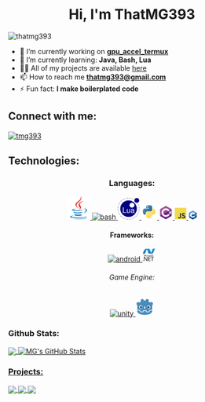 <h1 align="center">Hi, I'm ThatMG393</h1>
<p align="left">
  <img src="https://komarev.com/ghpvc/?username=thatmg393&label=Visits%20&color=0c6196&style=flat-square" alt="thatmg393" /> 
</p>

- 🔭 I’m currently working on **[gpu_accel_termux](https://github.com/ThatMG393/gpu_accel_termux)**
- 🌱 I’m currently learning: **Java, Bash, Lua**
- 👨‍💻 All of my projects are available [here](https://github.com/ThatMG393?tab=repositories)
- 📫 How to reach me **thatmg393@gmail.com**
- ⚡ Fun fact: **I make boilerplated code**

## Connect with me:
<p align="left">
   <a href="https://twitter.com/tmg393" target="blank">
      <img align="center" src="https://raw.githubusercontent.com/rahuldkjain/github-profile-readme-generator/master/src/images/icons/Social/twitter.svg" alt="tmg393" height="30" width="40" />
   </a>
</p>

## Technologies:
<h3 align="center">Languages:</h3>
<p align="center">
   <a href="https://www.java.com" target="_blank" rel="noreferrer">
    <img src="https://raw.githubusercontent.com/devicons/devicon/master/icons/java/java-original.svg" alt="java" width="48" height="48"/>
  </a>
  <a href="https://www.gnu.org/software/bash/" target="_blank" rel="noreferrer">
    <img src="https://d33wubrfki0l68.cloudfront.net/7c8561d6a2795e512d1f3165ed7edd9405419968/ad392/img/symbol/svg/full_colored_light.svg" alt="bash" width="45" height="45"/>
  </a>
   <a href="https://lua.org" target="_blank" rel="noreferrer">
    <img src="https://raw.githubusercontent.com/devicons/devicon/master/icons/lua/lua-plain-wordmark.svg" alt="bash" width="44" height="44"/>
  </a>
   <a href="https://www.python.org" target="_blank" rel="noreferrer">
    <img src="https://raw.githubusercontent.com/devicons/devicon/master/icons/python/python-original.svg" alt="python" width="32" height="32"/>
  </a>
  <a href="https://www.w3schools.com/cs/" target="_blank" rel="noreferrer">
    <img src="https://raw.githubusercontent.com/devicons/devicon/master/icons/csharp/csharp-original.svg" alt="csharp" width="28" height="28"/>
  </a>
  <a href="https://developer.mozilla.org/en-US/docs/Web/JavaScript" target="_blank" rel="noreferrer">
    <img src="https://raw.githubusercontent.com/devicons/devicon/master/icons/javascript/javascript-original.svg" alt="javascript" width="24" height="24"/>
  </a>
  <a href="https://www.w3schools.com/cpp/" target="_blank" rel="noreferrer">
    <img src="https://raw.githubusercontent.com/devicons/devicon/master/icons/cplusplus/cplusplus-original.svg" alt="cplusplus" width="18" height="18"/>
  </a>
</p>
<h4 align="center">Frameworks:</h4>
<p align="center">
  <a href="https://developer.android.com" target="_blank" rel="noreferrer">
    <img src="https://source.android.com/static/docs/setup/images/Android_symbol_green_RGB.svg" alt="android" width="46" height="46"/>
  </a> 
  <a href="https://dotnet.microsoft.com/" target="_blank" rel="noreferrer">
    <img src="https://raw.githubusercontent.com/devicons/devicon/master/icons/dot-net/dot-net-original-wordmark.svg" alt="dotnet" width="28" height="28"/>
  </a>
</p>
<h6 align="center">Game Engine:</h4>
<p align="center">
  <a href="https://unity.com/" target="_blank" rel="noreferrer">
    <img src="https://www.vectorlogo.zone/logos/unity3d/unity3d-icon.svg" alt="unity" width="48" height="48"/>
  </a>
  <a href="https://godotengine.org/" target="_blank" rel="noreferrer">
    <img src="https://raw.githubusercontent.com/devicons/devicon/master/icons/godot/godot-original.svg" alt="godot" width="38" height="38"/>
  </a>
</p>


### Github Stats:
<a href="https://github.com/ThatMG393">
  <img align="center" src="https://github-readme-stats.vercel.app/api/top-langs/?username=ThatMG393&hide=html&title_color=ffffff&text_color=c9cacc&icon_color=4078c0&bg_color=1d1f21&langs_count=3" />
</a>
<a href="https://github.com/ThatMG393">
  <img align="center" src="https://github-readme-stats.vercel.app/api?username=ThatMG393&show_icons=true&line_height=27&count_private=true&title_color=ffffff&text_color=c9cacc&icon_color=4078c0&bg_color=1d1f21" alt="MG's GitHub Stats" />

### Projects:
</a>
<a href="https://github.com/ThatMG393/ESManager">
  <img align="center" src="https://github-readme-stats.vercel.app/api/pin/?username=ThatMG393&repo=ESManager&title_color=4078c0&text_color=ffffff&icon_color=aaaaaa&bg_color=1d1f21" />
</a>
<a href="https://github.com/ThatMG393/andropiler">
  <img align="center" src="https://github-readme-stats.vercel.app/api/pin/?username=ThatMG393&repo=andropiler&title_color=4078c0&text_color=ffffff&icon_color=aaaaaa&bg_color=1d1f21" />
</a>
<a href="https://github.com/ThatMG393/gpu_accel_termux">
  <img align="center" src="https://github-readme-stats.vercel.app/api/pin/?username=ThatMG393&repo=gpu_accel_termux&title_color=4078c0&text_color=ffffff&icon_color=aaaaaa&bg_color=1d1f21" />
</a>
